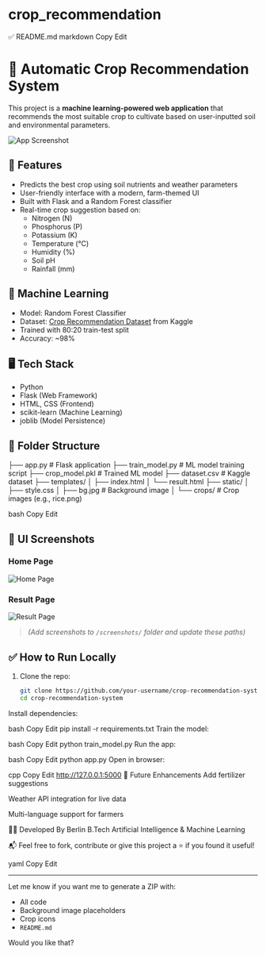 # crop_recommendation
✅ README.md
markdown
Copy
Edit
# 🌾 Automatic Crop Recommendation System

This project is a **machine learning-powered web application** that recommends the most suitable crop to cultivate based on user-inputted soil and environmental parameters.

![App Screenshot](static/bg.jpg)

## 🚀 Features

- Predicts the best crop using soil nutrients and weather parameters
- User-friendly interface with a modern, farm-themed UI
- Built with Flask and a Random Forest classifier
- Real-time crop suggestion based on:
  - Nitrogen (N)
  - Phosphorus (P)
  - Potassium (K)
  - Temperature (°C)
  - Humidity (%)
  - Soil pH
  - Rainfall (mm)

## 🧠 Machine Learning

- Model: Random Forest Classifier
- Dataset: [Crop Recommendation Dataset](https://www.kaggle.com/datasets/atharvaingle/crop-recommendation-dataset) from Kaggle
- Trained with 80:20 train-test split
- Accuracy: ~98%

## 🖥️ Tech Stack

- Python
- Flask (Web Framework)
- HTML, CSS (Frontend)
- scikit-learn (Machine Learning)
- joblib (Model Persistence)

## 📁 Folder Structure

├── app.py # Flask application ├── train_model.py # ML model training script ├── crop_model.pkl # Trained ML model ├── dataset.csv # Kaggle dataset ├── templates/ │ ├── index.html │ └── result.html ├── static/ │ ├── style.css │ ├── bg.jpg # Background image │ └── crops/ # Crop images (e.g., rice.png)

bash
Copy
Edit

## 📸 UI Screenshots

### Home Page
![Home Page](screenshots/homepage.png)

### Result Page
![Result Page](screenshots/result.png)

> *(Add screenshots to `/screenshots/` folder and update these paths)*

## ✅ How to Run Locally

1. Clone the repo:
   ```bash
   git clone https://github.com/your-username/crop-recommendation-system.git
   cd crop-recommendation-system
Install dependencies:

bash
Copy
Edit
pip install -r requirements.txt
Train the model:

bash
Copy
Edit
python train_model.py
Run the app:

bash
Copy
Edit
python app.py
Open in browser:

cpp
Copy
Edit
http://127.0.0.1:5000
🏁 Future Enhancements
Add fertilizer suggestions

Weather API integration for live data

Multi-language support for farmers

🧑‍💻 Developed By
Berlin
B.Tech Artificial Intelligence & Machine Learning

📬 Feel free to fork, contribute or give this project a ⭐ if you found it useful!

yaml
Copy
Edit

---

Let me know if you want me to generate a ZIP with:
- All code
- Background image placeholders
- Crop icons
- `README.md`

Would you like that?
